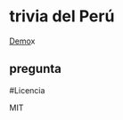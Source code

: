 # trivia del Perú

[Demo](https://replit.com/@Aprendopython/TriviaFinal)x
## pregunta

#Licencia

MIT
